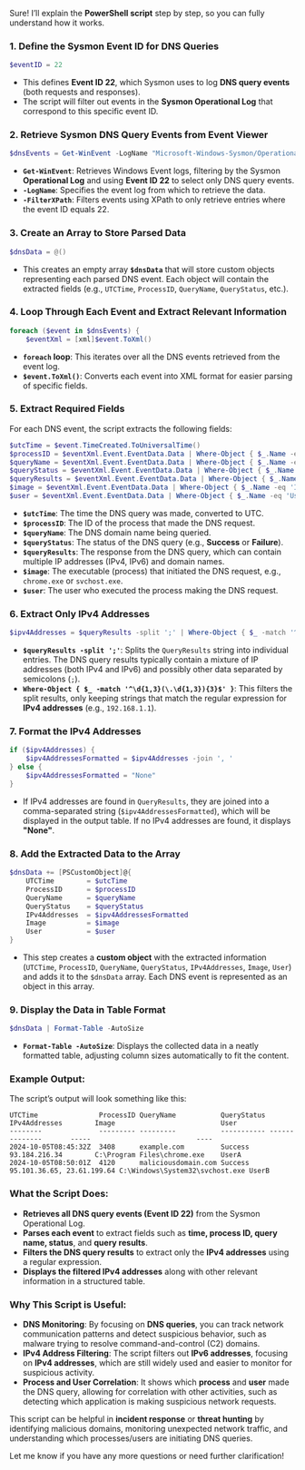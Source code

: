 Sure! I’ll explain the **PowerShell script** step by step, so you can fully understand how it works.

### 1. **Define the Sysmon Event ID for DNS Queries**
   ```powershell
   $eventID = 22
   ```

   - This defines **Event ID 22**, which Sysmon uses to log **DNS query events** (both requests and responses).
   - The script will filter out events in the **Sysmon Operational Log** that correspond to this specific event ID.

### 2. **Retrieve Sysmon DNS Query Events from Event Viewer**
   ```powershell
   $dnsEvents = Get-WinEvent -LogName "Microsoft-Windows-Sysmon/Operational" -FilterXPath "*[System[(EventID=$eventID)]]"
   ```

   - **`Get-WinEvent`**: Retrieves Windows Event logs, filtering by the Sysmon **Operational Log** and using **Event ID 22** to select only DNS query events.
   - **`-LogName`**: Specifies the event log from which to retrieve the data.
   - **`-FilterXPath`**: Filters events using XPath to only retrieve entries where the event ID equals 22.

### 3. **Create an Array to Store Parsed Data**
   ```powershell
   $dnsData = @()
   ```

   - This creates an empty array **`$dnsData`** that will store custom objects representing each parsed DNS event. Each object will contain the extracted fields (e.g., `UTCTime`, `ProcessID`, `QueryName`, `QueryStatus`, etc.).

### 4. **Loop Through Each Event and Extract Relevant Information**
   ```powershell
   foreach ($event in $dnsEvents) {
       $eventXml = [xml]$event.ToXml()
   ```

   - **`foreach` loop**: This iterates over all the DNS events retrieved from the event log.
   - **`$event.ToXml()`**: Converts each event into XML format for easier parsing of specific fields.

### 5. **Extract Required Fields**
   For each DNS event, the script extracts the following fields:

   ```powershell
   $utcTime = $event.TimeCreated.ToUniversalTime()
   $processID = $eventXml.Event.EventData.Data | Where-Object { $_.Name -eq 'ProcessId' } | Select-Object -ExpandProperty '#text'
   $queryName = $eventXml.Event.EventData.Data | Where-Object { $_.Name -eq 'QueryName' } | Select-Object -ExpandProperty '#text'
   $queryStatus = $eventXml.Event.EventData.Data | Where-Object { $_.Name -eq 'QueryStatus' } | Select-Object -ExpandProperty '#text'
   $queryResults = $eventXml.Event.EventData.Data | Where-Object { $_.Name -eq 'QueryResults' } | Select-Object -ExpandProperty '#text'
   $image = $eventXml.Event.EventData.Data | Where-Object { $_.Name -eq 'Image' } | Select-Object -ExpandProperty '#text'
   $user = $eventXml.Event.EventData.Data | Where-Object { $_.Name -eq 'User' } | Select-Object -ExpandProperty '#text'
   ```

   - **`$utcTime`**: The time the DNS query was made, converted to UTC.
   - **`$processID`**: The ID of the process that made the DNS request.
   - **`$queryName`**: The DNS domain name being queried.
   - **`$queryStatus`**: The status of the DNS query (e.g., **Success** or **Failure**).
   - **`$queryResults`**: The response from the DNS query, which can contain multiple IP addresses (IPv4, IPv6) and domain names.
   - **`$image`**: The executable (process) that initiated the DNS request, e.g., `chrome.exe` or `svchost.exe`.
   - **`$user`**: The user who executed the process making the DNS request.

### 6. **Extract Only IPv4 Addresses**
   ```powershell
   $ipv4Addresses = $queryResults -split ';' | Where-Object { $_ -match '^\d{1,3}(\.\d{1,3}){3}$' }
   ```

   - **`$queryResults -split ';'`**: Splits the `QueryResults` string into individual entries. The DNS query results typically contain a mixture of IP addresses (both IPv4 and IPv6) and possibly other data separated by semicolons (`;`).
   - **`Where-Object { $_ -match '^\d{1,3}(\.\d{1,3}){3}$' }`**: This filters the split results, only keeping strings that match the regular expression for **IPv4 addresses** (e.g., `192.168.1.1`).

### 7. **Format the IPv4 Addresses**
   ```powershell
   if ($ipv4Addresses) {
       $ipv4AddressesFormatted = $ipv4Addresses -join ', '
   } else {
       $ipv4AddressesFormatted = "None"
   }
   ```

   - If IPv4 addresses are found in `QueryResults`, they are joined into a comma-separated string (`$ipv4AddressesFormatted`), which will be displayed in the output table. If no IPv4 addresses are found, it displays **"None"**.

### 8. **Add the Extracted Data to the Array**
   ```powershell
   $dnsData += [PSCustomObject]@{
       UTCTime        = $utcTime
       ProcessID      = $processID
       QueryName      = $queryName
       QueryStatus    = $queryStatus
       IPv4Addresses  = $ipv4AddressesFormatted
       Image          = $image
       User           = $user
   }
   ```

   - This step creates a **custom object** with the extracted information (`UTCTime`, `ProcessID`, `QueryName`, `QueryStatus`, `IPv4Addresses`, `Image`, `User`) and adds it to the `$dnsData` array. Each DNS event is represented as an object in this array.

### 9. **Display the Data in Table Format**
   ```powershell
   $dnsData | Format-Table -AutoSize
   ```

   - **`Format-Table -AutoSize`**: Displays the collected data in a neatly formatted table, adjusting column sizes automatically to fit the content.

### Example Output:

The script’s output will look something like this:

```plaintext
UTCTime               ProcessID QueryName           QueryStatus IPv4Addresses        Image                          User
--------              --------- ---------           ----------- --------------       -----                          ----
2024-10-05T08:45:32Z  3408      example.com         Success     93.184.216.34        C:\Program Files\chrome.exe    UserA
2024-10-05T08:50:01Z  4120      maliciousdomain.com Success     95.101.36.65, 23.61.199.64 C:\Windows\System32\svchost.exe UserB
```

### What the Script Does:
- **Retrieves all DNS query events (Event ID 22)** from the Sysmon Operational Log.
- **Parses each event** to extract fields such as **time, process ID, query name, status**, and **query results**.
- **Filters the DNS query results** to extract only the **IPv4 addresses** using a regular expression.
- **Displays the filtered IPv4 addresses** along with other relevant information in a structured table.

### Why This Script is Useful:
- **DNS Monitoring**: By focusing on **DNS queries**, you can track network communication patterns and detect suspicious behavior, such as malware trying to resolve command-and-control (C2) domains.
- **IPv4 Address Filtering**: The script filters out **IPv6 addresses**, focusing on **IPv4 addresses**, which are still widely used and easier to monitor for suspicious activity.
- **Process and User Correlation**: It shows which **process** and **user** made the DNS query, allowing for correlation with other activities, such as detecting which application is making suspicious network requests.

This script can be helpful in **incident response** or **threat hunting** by identifying malicious domains, monitoring unexpected network traffic, and understanding which processes/users are initiating DNS queries.

Let me know if you have any more questions or need further clarification!
